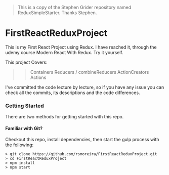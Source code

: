 > This is a copy of the Stephen Grider repository named ReduxSimpleStarter. 
> Thanks Stephen.

# FirstReactReduxProject

This is my First React Project using Redux. I have reached it, through the udemy course Modern React With Redux. Try it yourself. 

This project Covers:
>> Containers
>> Reducers / combineReducers
>> ActionCreators 
>> Actions

I've committed the code lecture by lecture, so if you have any issue you can check all the commits, its descriptions and the code differences. 

### Getting Started

There are two methods for getting started with this repo.

#### Familiar with Git?
Checkout this repo, install dependencies, then start the gulp process with the following:

```
> git clone https://github.com/rsmoreira/FirstReactReduxProject.git
> cd FirstReactReduxProject
> npm install
> npm start
```
